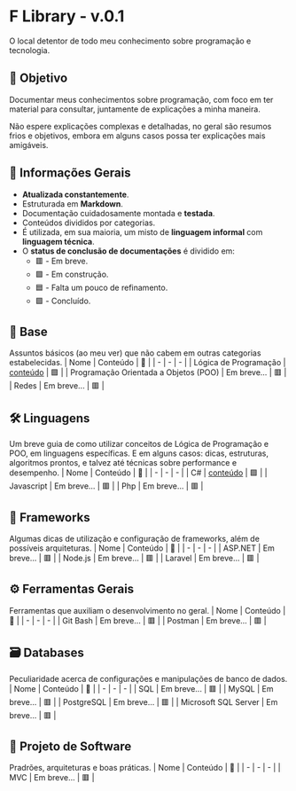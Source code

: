 # F Library - v.0.1

O local detentor de todo meu conhecimento sobre programação e tecnologia.

## 🎯 Objetivo
Documentar meus conhecimentos sobre programação, com foco em ter material para consultar, juntamente de explicações a minha maneira.

Não espere explicações complexas e detalhadas, no geral são resumos frios e objetivos, embora em alguns casos possa ter explicações mais amigáveis.
<!-- Ajudar quem quer que seja, a aprender temas complexos de uma forma mais resumida e simplificada, mantendo uma comunicação mais despojada e fácil de entender. -->

## 📑 Informações Gerais
- **Atualizada constantemente**.
- Estruturada em **Markdown**.
- Documentação cuidadosamente montada e **testada**.
- Conteúdos divididos por categorias.
- É utilizada, em sua maioria, um misto de **linguagem informal** com **linguagem técnica**.
- O **status de conclusão de documentações** é dividido em:
  - 🟥 - Em breve.
  - 🟪 - Em construção.
  - 🟦 - Falta um pouco de refinamento.
  - 🟩 - Concluído.

## 🔩 Base
Assuntos básicos (ao meu ver) que não cabem em outras categorias estabelecidas.
| Nome | Conteúdo | 🔳 |
| - | - | - |
| Lógica de Programação | [conteúdo](base/logica-prog/logica-prog.md) | 🟪 |
| Programação Orientada a Objetos (POO) | Em breve... | 🟥 |
| Redes | Em breve... | 🟥 |

## 🛠️ Linguagens
Um breve guia de como utilizar conceitos de Lógica de Programação e POO, em linguagens específicas.
E em alguns casos: dicas, estruturas, algoritmos prontos, e talvez até técnicas sobre performance e desempenho.
| Nome | Conteúdo | 🔳 |
| - | - | - |
| C# | [conteúdo](linguagens/c-sharp/c-sharp.md) | 🟪 |
| Javascript | Em breve... | 🟥 |
| Php | Em breve... | 🟥 |

## 🧰 Frameworks
Algumas dicas de utilização e configuração de frameworks, além de possíveis arquiteturas.
| Nome | Conteúdo | 🔳 |
| - | - | - |
| ASP\.NET | Em breve... | 🟥 |
| Node\.js | Em breve... | 🟥 |
| Laravel | Em breve... | 🟥 |

## ⚙️ Ferramentas Gerais
Ferramentas que auxiliam o desenvolvimento no geral.
| Nome | Conteúdo | 🔳 |
| - | - | - |
| Git Bash | Em breve... | 🟥 |
| Postman | Em breve... | 🟥 |

## 🗃️ Databases
Peculiaridade acerca de configurações e manipulações de banco de dados.
| Nome | Conteúdo | 🔳 |
| - | - | - |
| SQL | Em breve... | 🟥 |
| MySQL | Em breve... | 🟥 |
| PostgreSQL | Em breve... | 🟥 |
| Microsoft SQL Server | Em breve... | 🟥 |

## 📝 Projeto de Software
Pradrões, arquiteturas e boas práticas.
| Nome | Conteúdo | 🔳 |
| - | - | - |
| MVC | Em breve... | 🟥 |
